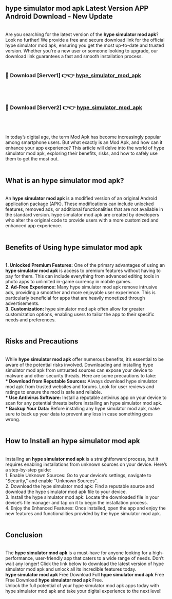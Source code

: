 ## hype simulator mod apk Latest Version APP Android Download - New Update
<br>
Are you searching for the latest version of the <strong>hype simulator mod apk</strong>? Look no further! We provide a free and secure download link for the official hype simulator mod apk, ensuring you get the most up-to-date and trusted version. Whether you're a new user or someone looking to upgrade, our download link guarantees a fast and smooth installation process.
<br>
<br>
<h3>🔴 Download [Server1] 👉👉 <a href="https://modyolo.store/hype+simulator+mod+apk">hype_simulator_mod_apk</a></h3><br>
<br>
<h3>🔴 Download [Server2] 👉👉 <a href="https://modyolo.store/hype+simulator+mod+apk">hype_simulator_mod_apk</a></h3><br>
<br>
<br>
In today’s digital age, the term Mod Apk has become increasingly popular among smartphone users. But what exactly is an Mod Apk, and how can it enhance your app experience? This article will delve into the world of hype simulator mod apk, exploring their benefits, risks, and how to safely use them to get the most out.
<br>
<br>
<h2>What is an hype simulator mod apk?</h2>
<br>
An <strong>hype simulator mod apk</strong> is a modified version of an original Android application package (APK). These modifications can include unlocked features, removed ads, or additional functionalities that are not available in the standard version. hype simulator mod apk are created by developers who alter the original code to provide users with a more customized and enhanced app experience.
<br>
<br>
<h2>Benefits of Using hype simulator mod apk</h2>
<br>
<strong> 1. Unlocked Premium Features:</strong> One of the primary advantages of using an <strong>hype simulator mod apk</strong> is access to premium features without having to pay for them. This can include everything from advanced editing tools in photo apps to unlimited in-game currency in mobile games.
<br>
<strong> 2. Ad-Free Experience:</strong> Many hype simulator mod apk remove intrusive ads, providing a smoother and more enjoyable user experience. This is particularly beneficial for apps that are heavily monetized through advertisements.
<br>
<strong> 3. Customization:</strong> hype simulator mod apk often allow for greater customization options, enabling users to tailor the app to their specific needs and preferences.
<br>
<br>
<h2>Risks and Precautions</h2>
<br>
While <strong>hype simulator mod apk</strong> offer numerous benefits, it’s essential to be aware of the potential risks involved. Downloading and installing hype simulator mod apk from untrusted sources can expose your device to malware and other security threats. Here are some precautions to take:
<br>
<strong> * Download from Reputable Sources:</strong> Always download hype simulator mod apk from trusted websites and forums. Look for user reviews and ratings to ensure the mod is safe and reliable.
<br>
<strong> * Use Antivirus Software:</strong> Install a reputable antivirus app on your device to scan for any potential threats before installing an hype simulator mod apk.
<br>
<strong> * Backup Your Data:</strong> Before installing any hype simulator mod apk, make sure to back up your data to prevent any loss in case something goes wrong.
<br>
<br>
<h2>How to Install an hype simulator mod apk</h2>
<br>
Installing an <strong>hype simulator mod apk</strong> is a straightforward process, but it requires enabling installations from unknown sources on your device. Here’s a step-by-step guide:
<br>
 1. Enable Unknown Sources: Go to your device’s settings, navigate to "Security," and enable "Unknown Sources".
<br>
 2. Download the hype simulator mod apk: Find a reputable source and download the hype simulator mod apk file to your device.
<br>
 3. Install the hype simulator mod apk: Locate the downloaded file in your device’s file manager and tap on it to begin the installation process.
<br>
 4. Enjoy the Enhanced Features: Once installed, open the app and enjoy the new features and functionalities provided by the hype simulator mod apk.
<br>
<br>
<h2><strong>Conclusion</strong></h2>
<br>
The <strong>hype simulator mod apk</strong> is a must-have for anyone looking for a high-performance, user-friendly app that caters to a wide range of needs. Don’t wait any longer! Click the link below to download the latest version of hype simulator mod apk and unlock all its incredible features today.
<br>
<strong>hype simulator mod apk</strong> Free Download Full <strong>hype simulator mod apk</strong> Free Free Download <strong>hype simulator mod apk</strong> Free.
<br>
Unlock the full potential of your hype simulator mod apk apps today with hype simulator mod apk and take your digital experience to the next level!